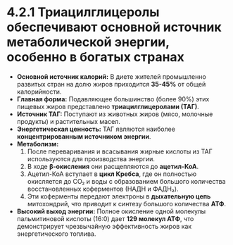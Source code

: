 # 4.2.1 Триацилглицеролы обеспечивают основной источник метаболической энергии, особенно в богатых странах

*   **Основной источник калорий:** В диете жителей промышленно развитых стран на долю жиров приходится **35-45%** от общей калорийности.
*   **Главная форма:** Подавляющее большинство (более 90%) этих пищевых жиров представлено **триацилглицеролами (ТАГ)**.
*   **Источник ТАГ:** Поступают из животных жиров (мясо, молочные продукты) и растительных масел.
*   **Энергетическая ценность:** ТАГ являются наиболее **концентрированным источником энергии**.
*   **Метаболизм:**
    1.  После переваривания и всасывания жирные кислоты из ТАГ используются для производства энергии.
    2.  В ходе **β-окисления** они расщепляются до **ацетил-КоА**.
    3.  Ацетил-КоА вступает в **цикл Кребса**, где он полностью окисляется до CO₂ и воды с образованием большого количества восстановленных коферментов (НАДН и ФАДН₂).
    4.  Эти коферменты передают электроны в **дыхательную цепь** митохондрий, что приводит к синтезу большого количества **АТФ**.
*   **Высокий выход энергии:** Полное окисление одной молекулы пальмитиновой кислоты (16:0) дает **129 молекул АТФ**, что демонстрирует чрезвычайную эффективность жиров как энергетического топлива.
